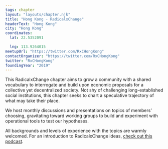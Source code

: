 ```yaml
---
tags: chapter
layout: "layouts/chapter.njk"
title: "Hong Kong - RadicalxChange"
headerText: "Hong Kong"
city: "Hong Kong"
coordinates:
  lat: 22.5352091

  lng: 113.9264015
meetupUrl: "https://twitter.com/RxCHongKong"
contactOrganizer: "https://twitter.com/RxCHongKong"
twitter: "RxCHongKong"
foundingYear: "2019"
---
```


This RadicalxChange chapter aims to grow a community with a shared vocabulary to interrogate and build upon economic proposals for a collective yet decentralized society. Not shy of challenging long-established social institutions, this chapter seeks to chart a speculative trajectory of what may take their place.

We host monthly discussions and presentations on topics of members’ choosing, gravitating toward working groups to build and experiment with operational tools to test our hypotheses.

All backgrounds and levels of experience with the topics are warmly welcomed. For an introduction to RadicalxChange ideas, [check out this podcast](https://80000hours.org/podcast/episodes/glen-weyl-radically-reforming-capitalism-and-democracy/).
